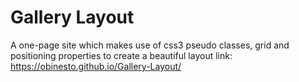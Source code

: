 # Gallery Layout
 A  one-page site which makes use of css3 pseudo classes, grid and positioning properties to create a beautiful layout
link: https://obinesto.github.io/Gallery-Layout/
